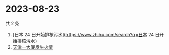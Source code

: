 # 2023-08-23

共 2 条

<!-- BEGIN ZHIHUSEARCH -->
<!-- 最后更新时间 Wed Aug 23 2023 05:08:26 GMT+0800 (China Standard Time) -->
1. [日本 24 日开始排核污水](https://www.zhihu.com/search?q=日本 24 日开始排核污水)
1. [天津一大厦发生火情](https://www.zhihu.com/search?q=天津一大厦发生火情)
<!-- END ZHIHUSEARCH -->

